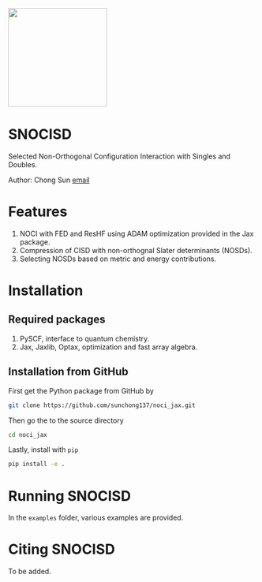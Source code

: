 <img src="logo" alt="" width="200"/>

SNOCISD
=======
Selected Non-Orthogonal Configuration Interaction with Singles and Doubles.

Author: Chong Sun [email](sunchong137@gmail.com)
# Features
1. NOCI with FED and ResHF using ADAM optimization provided in the Jax package.
2. Compression of CISD with non-orthognal Slater determinants (NOSDs).
3. Selecting NOSDs based on metric and energy contributions.

# Installation
## Required packages
1. PySCF, interface to quantum chemistry.
2. Jax, Jaxlib, Optax, optimization and fast array algebra.

## Installation from GitHub
First get the Python package from GitHub by
```bash
git clone https://github.com/sunchong137/noci_jax.git
```
Then go the to the source directory
```bash
cd noci_jax
```
Lastly, install with `pip`
```bash 
pip install -e .
```
# Running SNOCISD
In the `examples` folder, various examples are provided. 

# Citing SNOCISD
To be added.

